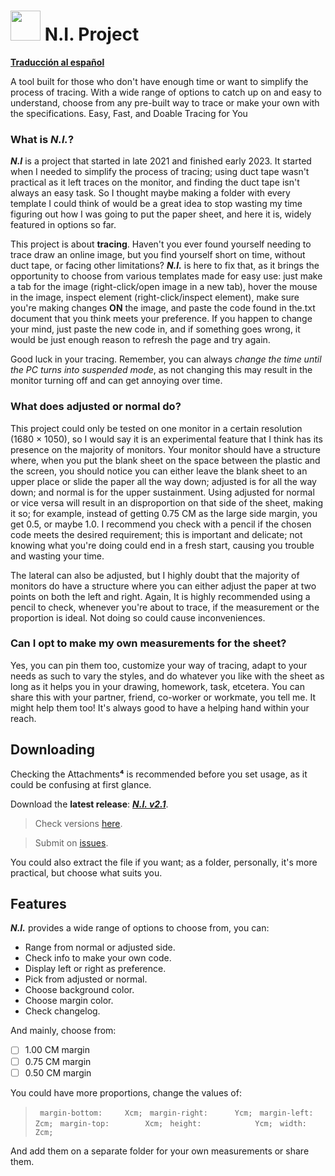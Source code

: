 # <img src="https://github.com/pizzaboxer/bloxstrap/raw/main/Images/Bloxstrap.png" width="48"/> N.I. Project
**[Traducción al español](https://github.com/Dungoler/N.I.-Project/blob/main/ESPA%C3%91OL.md)**

A tool built for those who don't have enough time or want to simplify the process of tracing. With a wide range of options to catch up on and easy to understand, choose from any pre-built way to trace or make your own with the specifications. Easy, Fast, and Doable Tracing for You

### What is _N.I._?
**_N.I_** is a project that started in late 2021 and finished early 2023. It started when I needed to simplify the process of tracing; using duct tape wasn't practical as it left traces on the monitor, and finding the duct tape isn't always an easy task. So I thought maybe making a folder with every template I could think of would be a great idea to stop wasting my time figuring out how I was going to put the paper sheet, and here it is, widely featured in options so far.

This project is about **tracing**. Haven't you ever found yourself needing to trace draw an online image, but you find yourself short on time, without duct tape, or facing other limitations? **_N.I._** is here to fix that, as it brings the opportunity to choose from various templates made for easy use: just make a tab for the image (right-click/open image in a new tab), hover the mouse in the image, inspect element (right-click/inspect element), make sure you're making changes **ON** the image, and paste the code found in the.txt document that you think meets your preference. If you happen to change your mind, just paste the new code in, and if something goes wrong, it would be just enough reason to refresh the page and try again.

Good luck in your tracing. Remember, you can always *change the time until the PC turns into suspended mode*, as not changing this may result in the monitor turning off and can get annoying over time.

### What does adjusted or normal do?
This project could only be tested on one monitor in a certain resolution (1680 × 1050), so I would say it is an experimental feature that I think has its presence on the majority of monitors. Your monitor should have a structure where, when you put the blank sheet on the space between the plastic and the screen, you should notice you can either leave the blank sheet to an upper place or slide the paper all the way down; adjusted is for all the way down; and normal is for the upper sustainment. Using adjusted for normal or vice versa will result in an disproportion on that side of the sheet, making it so; for example, instead of getting 0.75 CM as the large side margin, you get 0.5, or maybe 1.0. I recommend you check with a pencil if the chosen code meets the desired requirement; this is important and delicate; not knowing what you're doing could end in a fresh start, causing you trouble and wasting your time.

The lateral can also be adjusted, but I highly doubt that the majority of monitors do have a structure where you can either adjust the paper at two points on both the left and right. Again, It is highly recommended using a pencil to check, whenever you're about to trace, if the measurement or the proportion is ideal. Not doing so could cause inconveniences.
### Can I opt to make my own measurements for the sheet?
Yes, you can pin them too, customize your way of tracing, adapt to your needs as such to vary the styles, and do whatever you like with the sheet as long as it helps you in your drawing, homework, task, etcetera. You can share this with your partner, friend, co-worker or workmate, you tell me. It might help them too! It's always good to have a helping hand within your reach.
## Downloading
Checking the Attachments**⁴** is recommended before you set usage, as it could be confusing at first glance.

Download the **latest release**: **[_N.I. v2.1_](https://github.com/Dungoler/N.I.-Project/releases/tag/v2.1)**.
>  Check versions [here](https://github.com/Dungoler/N.I.-Project/releases).

>  Submit on [issues](https://github.com/Dungoler/N.I.-Project/issues).

You could also extract the file if you want; as a folder, personally, it's more practical, but choose what suits you.
## Features
**_N.I._** provides a wide range of options to choose from, you can:

-  Range from normal or adjusted side.
-  Check info to make your own code.
-  Display left or right as preference.
-  Pick from adjusted or normal.
-  Choose background color.
-  Choose margin color.
-  Check changelog.

And mainly, choose from:

- [ ]  1.00 CM margin
- [ ]  0.75 CM margin
- [ ]  0.50 CM margin

You could have more proportions, change the values of:

> ` margin-bottom:     Xcm;`
> ` margin-right:      Ycm;`
> ` margin-left:       Zcm;`
> ` margin-top:        Xcm;`
> ` height:            Ycm;`
> ` width:             Zcm;`

And add them on a separate folder for your own measurements or share them.
